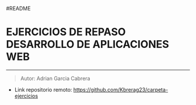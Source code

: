 #README

# EJERCICIOS DE REPASO DESARROLLO DE APLICACIONES WEB

---

> Autor: Adrian Garcia Cabrera


- Link repositorio remoto: https://github.com/Kbrerag23/carpeta-ejercicios
